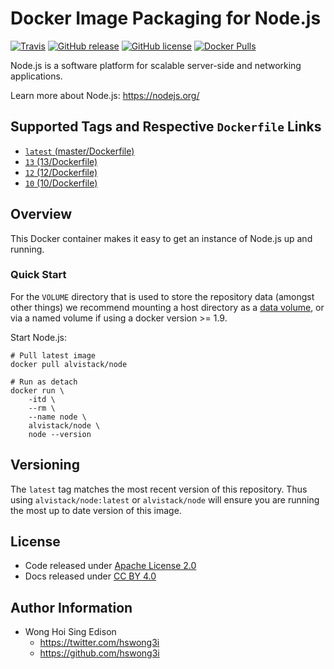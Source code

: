 # Docker Image Packaging for Node.js

[![Travis](https://img.shields.io/travis/alvistack/docker-node.svg)](https://travis-ci.org/alvistack/docker-node)
[![GitHub release](https://img.shields.io/github/release/alvistack/docker-node.svg)](https://github.com/alvistack/docker-node/releases)
[![GitHub license](https://img.shields.io/github/license/alvistack/docker-node.svg)](https://github.com/alvistack/docker-node/blob/master/LICENSE)
[![Docker Pulls](https://img.shields.io/docker/pulls/alvistack/node.svg)](https://hub.docker.com/r/alvistack/node/)

Node.js is a software platform for scalable server-side and networking applications.

Learn more about Node.js: <https://nodejs.org/>

## Supported Tags and Respective `Dockerfile` Links

  - [`latest` (master/Dockerfile)](https://github.com/alvistack/docker-node/blob/master/Dockerfile)
  - [`13` (13/Dockerfile)](https://github.com/alvistack/docker-node/blob/13/Dockerfile)
  - [`12` (12/Dockerfile)](https://github.com/alvistack/docker-node/blob/12/Dockerfile)
  - [`10` (10/Dockerfile)](https://github.com/alvistack/docker-node/blob/10/Dockerfile)

## Overview

This Docker container makes it easy to get an instance of Node.js up and running.

### Quick Start

For the `VOLUME` directory that is used to store the repository data (amongst other things) we recommend mounting a host directory as a [data volume](https://docs.docker.com/engine/tutorials/dockervolumes/#/data-volumes), or via a named volume if using a docker version \>= 1.9.

Start Node.js:

    # Pull latest image
    docker pull alvistack/node
    
    # Run as detach
    docker run \
        -itd \
        --rm \
        --name node \
        alvistack/node \
        node --version

## Versioning

The `latest` tag matches the most recent version of this repository. Thus using `alvistack/node:latest` or `alvistack/node` will ensure you are running the most up to date version of this image.

## License

  - Code released under [Apache License 2.0](LICENSE)
  - Docs released under [CC BY 4.0](http://creativecommons.org/licenses/by/4.0/)

## Author Information

  - Wong Hoi Sing Edison
      - <https://twitter.com/hswong3i>
      - <https://github.com/hswong3i>
